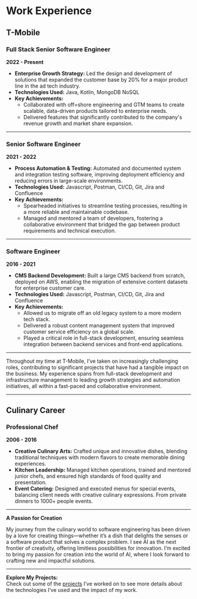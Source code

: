 # Work Experience

## T-Mobile

### Full Stack Senior Software Engineer
**2022 - Present**

- **Enterprise Growth Strategy:** Led the design and development of solutions that expanded the customer base by 20% for a major product line in the ad tech industry.
-  **Technologies Used:** Java, Kotlin, MongoDB NoSQL
- **Key Achievements:**
  - Collaborated with off=shore engineering and GTM teams to create scalable, data-driven products tailored to enterprise needs.
  - Delivered features that significantly contributed to the company's revenue growth and market share expansion.

---

### Senior Software Engineer
**2021 - 2022**

- **Process Automation & Testing:** Automated and documented system and integration testing software, improving deployment efficiency and reducing errors in large-scale environments.
- **Technologies Used:** Javascript, Postman, CI/CD, Git, Jira and Confluence
- **Key Achievements:**
  - Spearheaded initiatives to streamline testing processes, resulting in a more reliable and maintainable codebase.
  - Managed and mentored a team of developers, fostering a collaborative environment that bridged the gap between product requirements and technical execution.

---

### Software Engineer
**2016 - 2021**

- **CMS Backend Development:** Built a large CMS backend from scratch, deployed on AWS, enabling the migration of extensive content datasets for enterprise customer care.
- **Technologies Used:** Javascript, Postman, CI/CD, Git, Jira and Confluence
- **Key Achievements:**
  - Allowed us to migrate off an old legacy system to a more modern tech stack.
  - Delivered a robust content management system that improved customer service efficiency on a global scale.
  - Played a critical role in full-stack development, ensuring seamless integration between backend services and front-end applications.

---

Throughout my time at T-Mobile, I’ve taken on increasingly challenging roles, contributing to significant projects that have had a tangible impact on the business. My experience spans from full-stack development and infrastructure management to leading growth strategies and automation initiatives, all within a fast-paced and collaborative environment.

---

## Culinary Career

### Professional Chef
**2006 - 2016**

- **Creative Culinary Arts:** Crafted unique and innovative dishes, blending traditional techniques with modern flavors to create memorable dining experiences.
- **Kitchen Leadership:** Managed kitchen operations, trained and mentored junior chefs, and ensured high standards of food quality and presentation.
- **Event Catering:** Designed and executed menus for special events, balancing client needs with creative culinary expressions.  From private dinners to 1000+ people events.

---

**A Passion for Creation**

My journey from the culinary world to software engineering has been driven by a love for creating things—whether it’s a dish that delights the senses or a software product that solves a complex problem. I see AI as the next frontier of creativity, offering limitless possibilities for innovation. I’m excited to bring my passion for creation into the world of AI, where I look forward to crafting new and impactful solutions.

---


**Explore My Projects:**  
Check out some of the [projects](projects.md) I’ve worked on to see more details about the technologies I’ve used and the impact of my work.
